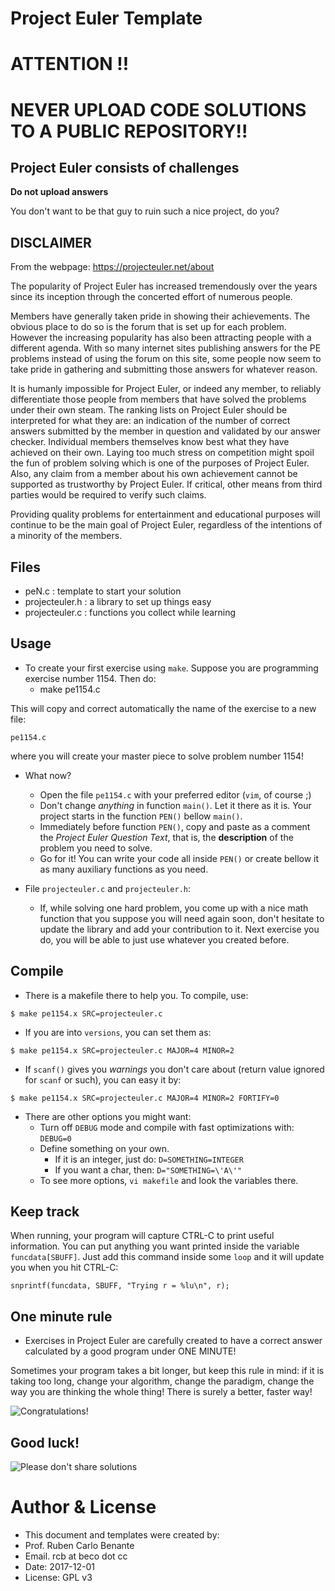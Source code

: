 # Project Euler Template

# ATTENTION !!

# NEVER UPLOAD CODE SOLUTIONS TO A PUBLIC REPOSITORY!!

## Project Euler consists of challenges

**Do not upload answers**

You don't want to be that guy to ruin such a nice project, do you?

## DISCLAIMER

From the webpage: https://projecteuler.net/about

The popularity of Project Euler has increased tremendously over the years since its inception through the concerted effort of numerous people.

Members have generally taken pride in showing their achievements. The obvious place to do so is the forum that is set up for each problem. However the increasing popularity has also been attracting people with a different agenda. With so many internet sites publishing answers for the PE problems instead of using the forum on this site, some people now seem to take pride in gathering and submitting those answers for whatever reason.

It is humanly impossible for Project Euler, or indeed any member, to reliably differentiate those people from members that have solved the problems under their own steam. The ranking lists on Project Euler should be interpreted for what they are: an indication of the number of correct answers submitted by the member in question and validated by our answer checker. Individual members themselves know best what they have achieved on their own. Laying too much stress on competition might spoil the fun of problem solving which is one of the purposes of Project Euler. Also, any claim from a member about his own achievement cannot be supported as trustworthy by Project Euler. If critical, other means from third parties would be required to verify such claims.

Providing quality problems for entertainment and educational purposes will continue to be the main goal of Project Euler, regardless of the intentions of a minority of the members.


## Files

* peN.c : template to start your solution
* projecteuler.h : a library to set up things easy
* projecteuler.c : functions you collect while learning

## Usage

* To create your first exercise using `make`. Suppose you are programming exercise number 1154. Then do:
    - make pe1154.c

This will copy and correct automatically the name of the exercise to a new file:

```
pe1154.c
```

where you will create your master piece to solve problem number 1154!

* What now?

    - Open the file `pe1154.c` with your preferred editor (`vim`, of course ;)
    - Don't change _anything_ in function `main()`. Let it there as it is. Your project starts in the function `PEN()` bellow `main()`.
    - Immediately before function `PEN()`, copy and paste as a comment the _Project Euler Question Text_, that is, the **description** of the problem you need to solve.
    - Go for it! You can write your code all inside `PEN()` or create bellow it as many auxiliary functions as you need.

* File `projecteuler.c` and `projecteuler.h`:
    - If, while solving one hard problem, you come up with a nice math function that you suppose you will need again soon, don't hesitate to update the library and add your contribution to it. Next exercise you do, you will be able to just use whatever you created before.

## Compile

* There is a makefile there to help you. To compile, use:

```
$ make pe1154.x SRC=projecteuler.c
```

* If you are into `versions`, you can set them as:

```
$ make pe1154.x SRC=projecteuler.c MAJOR=4 MINOR=2
```

* If `scanf()` gives you _warnings_ you don't care about (return value ignored for `scanf` or such), you can easy it by:

```
$ make pe1154.x SRC=projecteuler.c MAJOR=4 MINOR=2 FORTIFY=0
```

* There are other options you might want:
    - Turn off `DEBUG` mode and compile with fast optimizations with: `DEBUG=0`
    - Define something on your own. 
        + If it is an integer, just do: `D=SOMETHING=INTEGER`
        + If you want a char, then: `D="SOMETHING=\'A\'"`
    - To see more options, `vi makefile` and look the variables there.

## Keep track

When running, your program will capture CTRL-C to print useful information. You can put anything you want printed inside the variable `funcdata[SBUFF]`. Just add this command inside some `loop` and it will update you when you hit CTRL-C:

```
snprintf(funcdata, SBUFF, "Trying r = %lu\n", r);
```

## One minute rule

* Exercises in Project Euler are carefully created to have a correct answer calculated by a good program under ONE MINUTE!

Sometimes your program takes a bit longer, but keep this rule in mind: if it is taking too long, change your algorithm, change the paradigm, change the way you are thinking the whole thing! There is surely a better, faster way!

![Congratulations!](https://i.imgur.com/uaOGzTP.png)

## Good luck!

![Please don't share solutions](https://i.imgur.com/ChH3As2.png)

# Author & License

* This document and templates were created by:
* Prof. Ruben Carlo Benante
* Email. rcb at beco dot cc
* Date: 2017-12-01
* License: GPL v3

